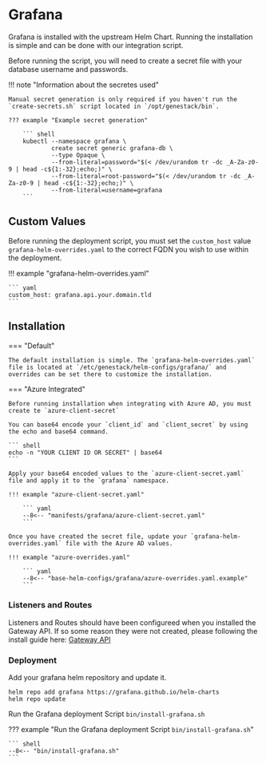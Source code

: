# Grafana

Grafana is installed with the upstream Helm Chart. Running the installation is simple and can be done with our integration script.

Before running the script, you will need to create a secret file with your database username and passwords.

!!! note "Information about the secretes used"

    Manual secret generation is only required if you haven't run the `create-secrets.sh` script located in `/opt/genestack/bin`.

    ??? example "Example secret generation"

        ``` shell
        kubectl --namespace grafana \
                create secret generic grafana-db \
                --type Opaque \
                --from-literal=password="$(< /dev/urandom tr -dc _A-Za-z0-9 | head -c${1:-32};echo;)" \
                --from-literal=root-password="$(< /dev/urandom tr -dc _A-Za-z0-9 | head -c${1:-32};echo;)" \
                --from-literal=username=grafana
        ```

## Custom Values

Before running the deployment script, you must set the `custom_host` value `grafana-helm-overrides.yaml` to the correct FQDN you wish to use within the deployment.

!!! example "grafana-helm-overrides.yaml"

    ``` yaml
    custom_host: grafana.api.your.domain.tld
    ```

## Installation

=== "Default"

    The default installation is simple. The `grafana-helm-overrides.yaml` file is located at `/etc/genestack/helm-configs/grafana/` and overrides can be set there to customize the installation.

=== "Azure Integrated"

    Before running installation when integrating with Azure AD, you must create te `azure-client-secret`

    You can base64 encode your `client_id` and `client_secret` by using the echo and base64 command.

    ``` shell
    echo -n "YOUR CLIENT ID OR SECRET" | base64
    ```

    Apply your base64 encoded values to the `azure-client-secret.yaml` file and apply it to the `grafana` namespace.

    !!! example "azure-client-secret.yaml"

        ``` yaml
        --8<-- "manifests/grafana/azure-client-secret.yaml"
        ```

    Once you have created the secret file, update your `grafana-helm-overrides.yaml` file with the Azure AD values.

    !!! example "azure-overrides.yaml"

        ``` yaml
        --8<-- "base-helm-configs/grafana/azure-overrides.yaml.example"
        ```

### Listeners and Routes

Listeners and Routes should have been configureed when you installed the Gateway API.  If so some reason they were not created, please following the install guide here: [Gateway API](infrastructure-gateway-api-custom.md)

### Deployment

Add your grafana helm repository and update it.

``` shell
helm repo add grafana https://grafana.github.io/helm-charts
helm repo update
```

Run the Grafana deployment Script `bin/install-grafana.sh`

??? example "Run the Grafana deployment Script `bin/install-grafana.sh`"

    ``` shell
    --8<-- "bin/install-grafana.sh"
    ```

